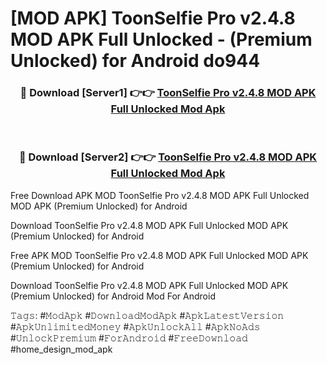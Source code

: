 # [MOD APK] ToonSelfie Pro v2.4.8 MOD APK Full Unlocked - (Premium Unlocked) for Android do944



<div align="center">
<h3>🔴 Download [Server1] 👉👉 <a href="https://momento.my/?title=ToonSelfie_Pro_v2.4.8_MOD_APK_Full_Unlocked">ToonSelfie Pro v2.4.8 MOD APK Full Unlocked Mod Apk</a></h3><br>

<h3>🔴 Download [Server2] 👉👉 <a href="https://momento.my/?title=ToonSelfie_Pro_v2.4.8_MOD_APK_Full_Unlocked">ToonSelfie Pro v2.4.8 MOD APK Full Unlocked Mod Apk</a></h3>
</div>



Free Download APK MOD ToonSelfie Pro v2.4.8 MOD APK Full Unlocked MOD APK (Premium Unlocked) for Android

Download ToonSelfie Pro v2.4.8 MOD APK Full Unlocked MOD APK (Premium Unlocked) for Android

Free APK MOD ToonSelfie Pro v2.4.8 MOD APK Full Unlocked MOD APK (Premium Unlocked) for Android

Download ToonSelfie Pro v2.4.8 MOD APK Full Unlocked MOD APK (Premium Unlocked) for Android Mod For Android

𝚃𝚊𝚐𝚜: #𝙼𝚘𝚍𝙰𝚙𝚔 #𝙳𝚘𝚠𝚗𝚕𝚘𝚊𝚍𝙼𝚘𝚍𝙰𝚙𝚔 #𝙰𝚙𝚔𝙻𝚊𝚝𝚎𝚜𝚝𝚅𝚎𝚛𝚜𝚒𝚘𝚗 #𝙰𝚙𝚔𝚄𝚗𝚕𝚒𝚖𝚒𝚝𝚎𝚍𝙼𝚘𝚗𝚎𝚢 #𝙰𝚙𝚔𝚄𝚗𝚕𝚘𝚌𝚔𝙰𝚕𝚕 #𝙰𝚙𝚔𝙽𝚘𝙰𝚍𝚜 #𝚄𝚗𝚕𝚘𝚌𝚔𝙿𝚛𝚎𝚖𝚒𝚞𝚖 #𝙵𝚘𝚛𝙰𝚗𝚍𝚛𝚘𝚒𝚍 #𝙵𝚛𝚎𝚎𝙳𝚘𝚠𝚗𝚕𝚘𝚊𝚍 #home_design_mod_apk
